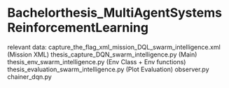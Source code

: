 # Bachelorthesis_MultiAgentSystemsReinforcementLearning

relevant data:
capture_the_flag_xml_mission_DQL_swarm_intelligence.xml (Mission XML)
thesis_capture_DQN_swarm_intelligence.py (Main)
thesis_env_swarm_intelligence.py (Env Class + Env functions)
thesis_evaluation_swarm_intelligence.py (Plot Evaluation)
observer.py
chainer_dqn.py
